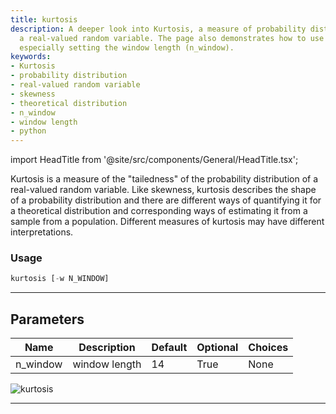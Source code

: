 ```yaml
---
title: kurtosis
description: A deeper look into Kurtosis, a measure of probability distribution of
  a real-valued random variable. The page also demonstrates how to use it with python,
  especially setting the window length (n_window).
keywords:
- Kurtosis
- probability distribution
- real-valued random variable
- skewness
- theoretical distribution
- n_window
- window length
- python
---
```


import HeadTitle from '@site/src/components/General/HeadTitle.tsx';

<HeadTitle title="stocks/qa/kurtosis - Reference | OpenBB Terminal Docs" />

Kurtosis is a measure of the "tailedness" of the probability distribution of a real-valued random variable. Like skewness, kurtosis describes the shape of a probability distribution and there are different ways of quantifying it for a theoretical distribution and corresponding ways of estimating it from a sample from a population. Different measures of kurtosis may have different interpretations.

### Usage

```python
kurtosis [-w N_WINDOW]
```

---

## Parameters

| Name | Description | Default | Optional | Choices |
| ---- | ----------- | ------- | -------- | ------- |
| n_window | window length | 14 | True | None |

![kurtosis](https://user-images.githubusercontent.com/46355364/154307174-68671146-9551-4c2f-a179-db1d4b20b992.png)

---

